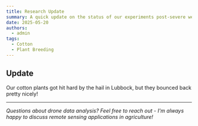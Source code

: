 ```yaml
---
title: Research Update
summary: A quick update on the status of our experiments post-severe weather
date: 2025-05-20
authors:
  - admin
tags:
  - Cotton
  - Plant Breeding
---
```


## Update

Our cotton plants got hit hard by the hail in Lubbock, but they bounced back pretty nicely!



---

*Questions about drone data analysis? Feel free to reach out - I'm always happy to discuss remote sensing applications in agriculture!*
